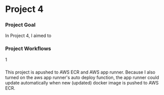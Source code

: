 # Project 4

### Project Goal
In Project 4, I aimed to 

### Project Workflows
1

###
This project is apushed to AWS ECR and AWS app runner. Because I also turned on the aws app runner's auto deploy function, the app runner could update automatically when new (updated) docker image is pushed to AWS ECR.
